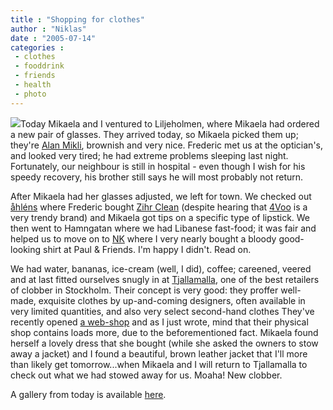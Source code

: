 ```yaml
---
title : "Shopping for clothes"
author : "Niklas"
date : "2005-07-14"
categories : 
 - clothes
 - fooddrink
 - friends
 - health
 - photo
---
```


[![](https://niklasblog.com/wp-content/2005-07-14-pile.jpg)](https://niklasblog.com/bilder/2005-07-14)Today Mikaela and I ventured to Liljeholmen, where Mikaela had ordered a new pair of glasses. They arrived today, so Mikaela picked them up; they're [Alan Mikli](http://www.mikli.com), brownish and very nice. Frederic met us at the optician's, and looked very tired; he had extreme problems sleeping last night. Fortunately, our neighbour is still in hospital - even though I wish for his speedy recovery, his brother still says he will most probably not return.

After Mikaela had her glasses adjusted, we left for town. We checked out [åhléns](http://www.ahlens.se) where Frederic bought [Zihr Clean](http://www.zirh.com/product.aspx?f=6) (despite hearing that [4Voo](http://www.4voo.com) is a very trendy brand) and Mikaela got tips on a specific type of lipstick. We then went to Hamngatan where we had Libanese fast-food; it was fair and helped us to move on to [NK](http://www.nk.se) where I very nearly bought a bloody good-looking shirt at Paul & Friends. I'm happy I didn't. Read on.

We had water, bananas, ice-cream (well, I did), coffee; careened, veered and at last fitted ourselves snugly in at [Tjallamalla](http://www.tjallamalla.com), one of the best retailers of clobber in Stockholm. Their concept is very good: they proffer well-made, exquisite clothes by up-and-coming designers, often available in very limited quantities, and also very select second-hand clothes They've recently opened [a web-shop](http://shoppa.tjallamalla.com) and as I just wrote, mind that their physical shop contains loads more, due to the beforementioned fact. Mikaela found herself a lovely dress that she bought (while she asked the owners to stow away a jacket) and I found a beautiful, brown leather jacket that I'll more than likely get tomorrow...when Mikaela and I will return to Tjallamalla to check out what we had stowed away for us. Moaha! New clobber.

A gallery from today is available [here](https://niklasblog.com/bilder/2005-07-14).
